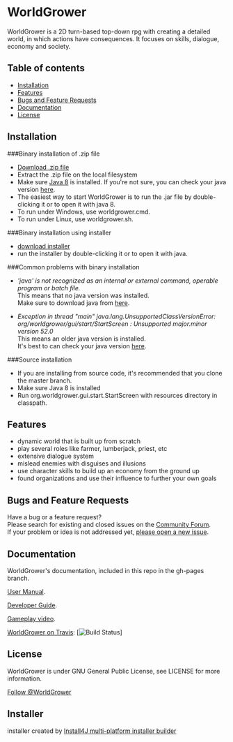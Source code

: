 # WorldGrower

WorldGrower is a 2D turn-based top-down rpg with creating a detailed world, in which actions have consequences.
It focuses on skills, dialogue, economy and society.

## Table of contents
- [Installation](#installation)
- [Features](#features)
- [Bugs and Feature Requests](#bugs-and-feature-requests)
- [Documentation](#documentation)
- [License](#license)

## Installation<a name="installation"></a>

###Binary installation of .zip file

*   [Download .zip file](https://github.com/WorldGrower/WorldGrower/releases/download/0.0.9/worldgrower-0.0.9.zip)
*   Extract the .zip file on the local filesystem
*   Make sure [Java 8](http://www.oracle.com/technetwork/java/javase/downloads/jre8-downloads-2133155.html) is installed.
	If you're not sure, you can check your java version [here](https://www.java.com/verify).
*	The easiest way to start WorldGrower is to run the .jar file by double-clicking it or to open it with java 8.
*   To run under Windows, use worldgrower.cmd.
*   To run under Linux, use worldgrower.sh.

###Binary installation using installer

*	[download installer](https://github.com/WorldGrower/WorldGrower/releases/download/0.0.9/worldgrower-0.0.9-install.jar)
*	run the installer by double-clicking it or to open it with java.

###Common problems with binary installation

*	*'java' is not recognized as an internal or external command, operable program or batch file.*<br/> This means that no java version was installed.<br/> Make sure to download java from [here](http://www.oracle.com/technetwork/java/javase/downloads/jre8-downloads-2133155.html).

*	*Exception in thread "main" java.lang.UnsupportedClassVersionError: org/worldgrower/gui/start/StartScreen : Unsupported major.minor version 52.0*<br/> This means an older java version is installed.<br/> It's best to can check your java version [here](https://www.java.com/verify).

###Source installation

*   If you are installing from source code, it's recommended that you clone the master branch.
*   Make sure Java 8 is installed
*   Run org.worldgrower.gui.start.StartScreen with resources directory in classpath.

## Features<a name="features"></a>
- dynamic world that is built up from scratch
- play several roles like farmer, lumberjack, priest, etc
- extensive dialogue system
- mislead enemies with disguises and illusions
- use character skills to build up an economy from the ground up 
- found organizations and use their influence to further your own goals

## Bugs and Feature Requests<a name="bugs-and-feature-requests"></a>

Have a bug or a feature request?<br/>Please search for existing and closed issues
on the [Community
Forum](http://worldgrower.freefo.org/index.php).<br/>If your
problem or idea is not addressed yet, [please open a new
issue](https://github.com/WorldGrower/WorldGrower/issues).


## Documentation<a name="documentation"></a>

WorldGrower's documentation, included in this repo in the gh-pages branch.

[User Manual](http://worldgrower.github.io/WorldGrower/UserManual.htm).

[Developer Guide](http://worldgrower.github.io/WorldGrower/DeveloperGuide.htm).

[Gameplay video](https://youtu.be/Mbfg2uCUvPc).

[WorldGrower on Travis](https://travis-ci.org/WorldGrower/WorldGrower): [![Build Status](https://travis-ci.org/WorldGrower/WorldGrower.svg?branch=master)]

## License<a name="license"></a>

WorldGrower is under GNU General Public License, see LICENSE for more information.

<a href="https://twitter.com/WorldGrower" class="twitter-follow-button" data-show-count="false">Follow @WorldGrower</a>
<script>!function(d,s,id){var js,fjs=d.getElementsByTagName(s)[0],p=/^http:/.test(d.location)?'http':'https';if(!d.getElementById(id)){js=d.createElement(s);js.id=id;js.src=p+'://platform.twitter.com/widgets.js';fjs.parentNode.insertBefore(js,fjs);}}(document, 'script', 'twitter-wjs');</script>

## Installer

installer created by [Install4J multi-platform installer builder](http://www.ej-technologies.com/products/install4j/overview.html)